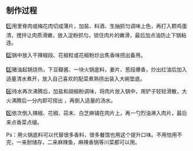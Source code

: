 ## 制作过程
1️⃣用里脊肉或梅花肉切成薄片，加盐、料酒、生抽抓匀调味上色，再打入颗鸡蛋清，搅拌让肉质滑嫩，放入淀粉抓匀，锁住肉片的嫩滑，最后加点油防止下锅粘连。

2️⃣锅中放入干辣椒段、花椒粒或花椒粉炒出焦香味捞出备用。

3️⃣猪油起锅烧热，下豆瓣酱、一块火锅底料，姜片、葱段爆香，炒出红油后加入适量清水煮开，放入自己喜欢的配菜煮熟捞出装入大碗垫底。

4️⃣待水再次沸腾后，加盐和胡椒粉调味，将肉片放入锅中，用铲子轻轻滑散，大火沸腾后一分内即可捞出 ，再倒入适量的汤水。

5️⃣依次倒入辣椒、花椒、蒜末、白芝麻铺在肉片上，再一勺烈油淋入肉片，最后来点香菜点缀。

Ps：用火锅底料可以代替很多香料，很多餐馆也用这个提升口味。不用怕用不完，一来耐储存，二来麻辣鱼，麻辣香锅等川菜都可以用。
